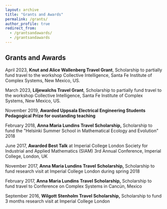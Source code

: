 ```yaml
---
layout: archive
title: "Grants and Awards"
permalink: /grants/
author_profile: true
redirect_from: 
  - /grantsandawards/
  - /grantsandawards
---
```

## Grants and Awards

April 2023, **Knut and Alice Wallenberg Travel Grant**, Scholarship to partially fund travel to the workshop Collective Intelligence, Santa Fe Institute of Complex Systems, New Mexico, US. 

March 2023, **Liljewalchs Travel Grant**, Scholarship to partially fund travel to the workshop Collective Intelligence, Santa Fe Institute of Complex Systems, New Mexico, US. 

November 2019, **Awarded Uppsala Electrical Engineering Students Pedagogical Prize for oustanding teaching**

February 2018, **Anna Maria Lundins Travel Scholarship,** Scholarship to fund the "Helsinki Summer School in Mathematical Ecology and Evolution" 2018

June 2017, **Awarded Best Talk** at Imperial College London Society for Industrial and Applied Mathematics (SIAM) 3rd Annual Conference, Imperial College, London, UK

November 2017, **Anna Maria Lundins Travel Scholarship,** Scholarship to fund research visit at Imperial College London during spring 2018

February 2017, **Anna Maria Lundins Travel Scholarship,** Scholarship to fund travel to Conference on Complex Systems in Cancún, Mexico
 
September 2016, **Wilgott Stenholm Travel Scholarship,** Scholarship to fund 3 months research visit at Imperial College London
